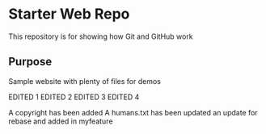 # Starter Web Repo

This repository is for showing how Git and GitHub work

## Purpose

Sample website with plenty of files for demos

EDITED 1
EDITED 2
EDITED 3
EDITED 4

A copyright has been added
A humans.txt has been updated
an update for rebase and added in myfeature